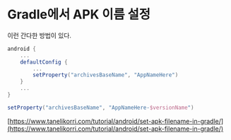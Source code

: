 # Gradle에서 APK 이름 설정

이런 간다한 방법이 있다.

```groovy
android {
    ...
    defaultConfig {
        ...
        setProperty("archivesBaseName", "AppNameHere")
    }
    ...
}
```

```groovy
setProperty("archivesBaseName", "AppNameHere-$versionName")
```



[https://www.tanelikorri.com/tutorial/android/set-apk-filename-in-gradle/](https://www.tanelikorri.com/tutorial/android/set-apk-filename-in-gradle/)

